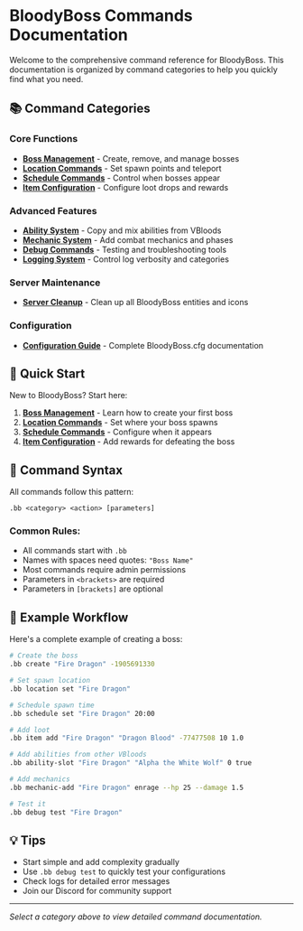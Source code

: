 # BloodyBoss Commands Documentation

Welcome to the comprehensive command reference for BloodyBoss. This documentation is organized by command categories to help you quickly find what you need.

## 📚 Command Categories

### Core Functions
- [**Boss Management**](boss-management.md) - Create, remove, and manage bosses
- [**Location Commands**](location.md) - Set spawn points and teleport
- [**Schedule Commands**](schedule.md) - Control when bosses appear
- [**Item Configuration**](items.md) - Configure loot drops and rewards

### Advanced Features
- [**Ability System**](abilities.md) - Copy and mix abilities from VBloods
- [**Mechanic System**](mechanics.md) - Add combat mechanics and phases
- [**Debug Commands**](debug.md) - Testing and troubleshooting tools
- [**Logging System**](logging.md) - Control log verbosity and categories

### Server Maintenance
- [**Server Cleanup**](boss-management.md#server-cleanup) - Clean up all BloodyBoss entities and icons

### Configuration
- [**Configuration Guide**](../CONFIGURATION.md) - Complete BloodyBoss.cfg documentation

## 🚀 Quick Start

New to BloodyBoss? Start here:

1. **[Boss Management](boss-management.md)** - Learn how to create your first boss
2. **[Location Commands](location.md)** - Set where your boss spawns
3. **[Schedule Commands](schedule.md)** - Configure when it appears
4. **[Item Configuration](items.md)** - Add rewards for defeating the boss

## 📖 Command Syntax

All commands follow this pattern:
```
.bb <category> <action> [parameters]
```

### Common Rules:
- All commands start with `.bb`
- Names with spaces need quotes: `"Boss Name"`
- Most commands require admin permissions
- Parameters in `<brackets>` are required
- Parameters in `[brackets]` are optional

## 🎯 Example Workflow

Here's a complete example of creating a boss:

```bash
# Create the boss
.bb create "Fire Dragon" -1905691330

# Set spawn location
.bb location set "Fire Dragon"

# Schedule spawn time
.bb schedule set "Fire Dragon" 20:00

# Add loot
.bb item add "Fire Dragon" "Dragon Blood" -77477508 10 1.0

# Add abilities from other VBloods
.bb ability-slot "Fire Dragon" "Alpha the White Wolf" 0 true

# Add mechanics
.bb mechanic-add "Fire Dragon" enrage --hp 25 --damage 1.5

# Test it
.bb debug test "Fire Dragon"
```

## 💡 Tips

- Start simple and add complexity gradually
- Use `.bb debug test` to quickly test your configurations
- Check logs for detailed error messages
- Join our Discord for community support

---

*Select a category above to view detailed command documentation.*